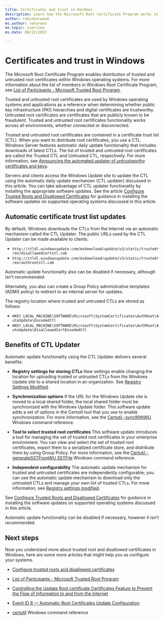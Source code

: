 ```yaml
---
title: Certificates and trust in Windows
description: Learn how the Microsoft Root Certificate Program works to distribute trusted root certificates automatically across Windows operating systems in disconnected environments.
author: robinharwood
ms.author: roharwoo
ms.topic: overview
ms.date: 08/22/2023

---
```


# Certificates and trust in Windows

> 

The Microsoft Root Certificate Program enables distribution of trusted and untrusted root
certificates within Windows operating systems. For more information about the list of members in
Windows Root Certificate Program, see
[List of Participants - Microsoft Trusted Root Program](/security/trusted-root/participants-list).

Trusted and untrusted root certificates are used by Windows operating systems and applications as a
reference when determining whether public key infrastructure (PKI) hierarchies and digital
certificates are trustworthy. Untrusted root certificates are certificates that are publicly known
to be fraudulent. Trusted and untrusted root certificates functionality works across all
environments, whether connected or disconnected.

Trusted and untrusted root certificates are contained in a certificate trust list (CTL). When you
want to distribute root certificates, you use a CTL. Windows Server features automatic daily update
functionality that includes downloads of latest CTLs. The list of trusted and untrusted root
certificates are called the Trusted CTL and Untrusted CTL, respectively. For more information, see
[Announcing the automated updater of untrustworthy certificates and keys](https://blogs.technet.com/b/pki/archive/2012/06/12/announcing-the-automated-updater-of-untrustworthy-certificates-and-keys.aspx).

Servers and clients access the Windows Update site to update the CTL using the automatic daily
update mechanism (CTL updater) discussed in this article. You can take advantage of CTL updater
functionality by installing the appropriate software updates. See the article
[Configure Trusted Roots and Disallowed Certificates](configure-trusted-roots-disallowed-certificates.md)
for guidance in installing the software updates on supported operating systems discussed in this
article.

## Automatic certificate trust list updates

By default, Windows downloads the CTLs from the Internet via an automatic mechanism called the CTL
Updater. The public URLs used by the CTL Updater can be made available to clients:

- `http://ctldl.windowsupdate.com/msdownload/update/v3/static/trustedr/en/disallowedcertstl.cab`
- `http://ctldl.windowsupdate.com/msdownload/update/v3/static/trustedr/en/authrootstl.cab`

Automatic update functionality also can be disabled if necessary, although isn't recommended.

Alternately, you also can create a Group Policy administrative templates (ADMX policy) to redirect
to an internal server for updates.

The registry location where trusted and untrusted CTLs are stored as follows:

- `HKEY_LOCAL_MACHINE\SOFTWARE\Microsoft\SystemCertificates\AuthRoot\AutoUpdate\EncodedCtl`
- `HKEY_LOCAL_MACHINE\SOFTWARE\Microsoft\SystemCertificates\AuthRoot\AutoUpdate\DisallowedCertEncodedCtl`

## Benefits of CTL Updater

Automatic update functionality using the CTL Updater delivers several benefits:

- **Registry settings for storing CTLs** New settings enable changing the location for uploading
  trusted or untrusted CTLs from the Windows Update site to a shared location in an organization.
  See
  [Registry Settings Modified](configure-trusted-roots-disallowed-certificates.md#registry-settings-modified).

- **Synchronization options** If the URL for the Windows Update site is moved to a local shared
  folder, the local shared folder must be synchronized with the Windows Update folder. This software
  update adds a set of options in the Certutil tool that you use to enable synchronization. For more
  information, see the
  [Certutil -syncWithWU](../../administration/windows-commands/certutil.md#-syncwithwu) Windows
  command reference.

- **Tool to select trusted root certificates** This software update introduces a tool for managing
  the set of trusted root certificates in your enterprise environment. You can view and select the
  set of trusted root certificates, export them to a serialized certificate store, and distribute
  them by using Group Policy. For more information, see the
  [Certutil -generateSSTFromWU SSTFile](../../administration/windows-commands/certutil.md#-generatesstfromwu)
  Windows command reference.

- **Independent configurability** The automatic update mechanism for trusted and untrusted
  certificates are independently configurable; you can use the automatic update mechanism to
  download only the untrusted CTLs and manage your own list of trusted CTLs. For more information,
  see
  [Registry settings modified](configure-trusted-roots-disallowed-certificates.md#registry-settings-modified).

 See
 [Configure Trusted Roots and Disallowed Certificates](configure-trusted-roots-disallowed-certificates.md)
 for guidance in installing the software updates on supported operating systems discussed in this
 article.

Automatic update functionality can be disabled if necessary, however it isn't recommended.

## Next steps

Now you understand more about trusted root and disallowed certificates in Windows, here are some
more articles that might help you as configure your systems.

- [Configure trusted roots and disallowed certificates](configure-trusted-roots-disallowed-certificates.md)

- [List of Participants - Microsoft Trusted Root Program](/security/trusted-root/participants-list)

- [Controlling the Update Root certificate Certificates Feature to Prevent the Flow of Information to and from the Internet](https://technet.microsoft.com/library/cc749331.aspx)

- [Event ID 8 — Automatic Root Certificates Update Configuration](/previous-versions/windows/it-pro/windows-server-2008-R2-and-2008/cc734054(v=ws.10))

- [certutil](../../administration/windows-commands/certutil.md) Windows command reference
